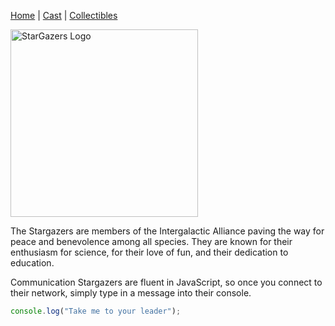 [Home](README.md) | [Cast](Cast.md) | [Collectibles](Collectibles.md)

<img scr="images/logo_stargazers_bug.svg" alt="StarGazers Logo" style="width:300px;">

The Stargazers are members of the Intergalactic Alliance paving the way for peace and benevolence among all species. They are known for their enthusiasm for science, for their love of fun, and their dedication to education.

Communication
Stargazers are fluent in JavaScript, so once you connect to their network, simply type in a message into their console.

```js
console.log("Take me to your leader");
```
